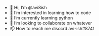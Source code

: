 - 👋 Hi, I’m @avi8ish
- 👀 I’m interested in learning how to code
- 🌱 I’m currently learning python
- 💞️ I’m looking to collaborate on whatever
- 📫 How to reach me disocrd avi-ish#8741

<!---
avi8ish/avi8ish is a ✨ special ✨ repository because its `README.md` (this file) appears on your GitHub profile.
You can click the Preview link to take a look at your changes.
--->

